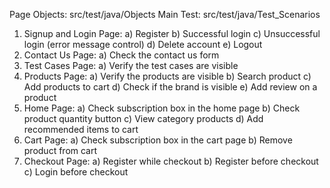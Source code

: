 Page Objects: src/test/java/Objects
Main Test: src/test/java/Test_Scenarios
1) Signup and Login Page: a) Register b) Successful login c) Unsuccessful login (error message control) d) Delete account e) Logout 
2) Contact Us Page: a) Check the contact us form
3) Test Cases Page: a) Verify the test cases are visible
4) Products Page: a) Verify the products are visible b) Search product c) Add products to cart d) Check if the brand is visible e) Add review on a product
5) Home Page: a) Check subscription box in the home page b) Check product quantity button c) View category products d) Add recommended items to cart
6) Cart Page: a) Check subscription box in the cart page b) Remove product from cart
7) Checkout Page: a) Register while checkout b) Register before checkout c) Login before checkout

